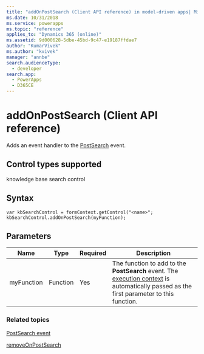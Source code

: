 ```yaml
---
title: "addOnPostSearch (Client API reference) in model-driven apps| MicrosoftDocs"
ms.date: 10/31/2018
ms.service: powerapps
ms.topic: "reference"
applies_to: "Dynamics 365 (online)"
ms.assetid: 9d000628-5dbe-45bd-9c47-e19187ffdae7
author: "KumarVivek"
ms.author: "kvivek"
manager: "annbe"
search.audienceType: 
  - developer
search.app: 
  - PowerApps
  - D365CE
---
```

# addOnPostSearch (Client API reference)



Adds an event handler to the [PostSearch](../events/postsearch.md) event. 

## Control types supported

knowledge base search control

## Syntax

```
var kbSearchControl = formContext.getControl("<name>";
kbSearchControl.addOnPostSearch(myFunction);
```

## Parameters

|Name | Type | Required | Description|
|--|--|--|--|
|myFunction |Function |Yes|The function to add to the **PostSearch** event. The [execution context](../../clientapi-execution-context.md) is automatically passed as the first parameter to this function.| 

### Related topics

[PostSearch event](../events/postsearch.md)

[removeOnPostSearch](removeOnPostSearch.md)